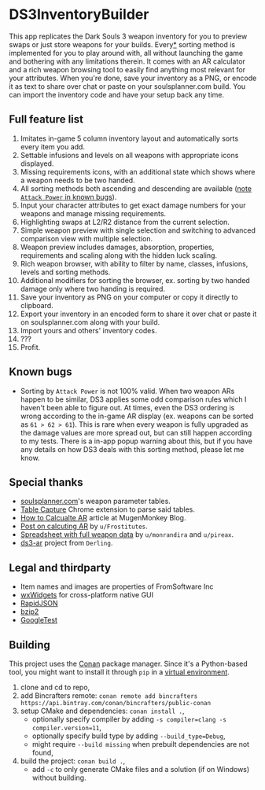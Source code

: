 # DS3InventoryBuilder

This app replicates the Dark Souls 3 weapon inventory for you to preview swaps or just store weapons for your builds.
Every[\*](#known-bugs) sorting method is implemented for you to play around with, all without launching the game and bothering with any limitations therein.
It comes with an AR calculator and a rich weapon browsing tool to easily find anything most relevant for your attributes.
When you're done, save your inventory as a PNG, or encode it as text to share over chat or paste on your soulsplanner.com build.
You can import the inventory code and have your setup back any time.

## Full feature list
1. Imitates in-game 5 column inventory layout and automatically sorts every item you add.
2. Settable infusions and levels on all weapons with appropriate icons displayed.
3. Missing requirements icons, with an additional state which shows where a weapon needs to be two handed.
4. All sorting methods both ascending and descending are available ([note `Attack Power` in known bugs](#known-bugs)).
5. Input your character attributes to get exact damage numbers for your weapons and manage missing requirements.
6. Highlighting swaps at L2/R2 distance from the current selection.
7. Simple weapon preview with single selection and switching to advanced comparison view with multiple selection.
8. Weapon preview includes damages, absorption, properties, requirements and scaling along with the hidden luck scaling.
9. Rich weapon browser, with ability to filter by name, classes, infusions, levels and sorting methods.
10. Additional modifiers for sorting the browser, ex. sorting by two handed damage only where two handing is required.
11. Save your inventory as PNG on your computer or copy it directly to clipboard.
12. Export your inventory in an encoded form to share it over chat or paste it on soulsplanner.com along with your build.
13. Import yours and others' inventory codes.
14. ???
15. Profit.

## Known bugs
* Sorting by `Attack Power` is not 100% valid.
When two weapon ARs happen to be similar, DS3 applies some odd comparison rules which I haven't been able to figure out.
At times, even the DS3 ordering is wrong according to the in-game AR display (ex. weapons can be sorted as `61 > 62 > 61`).
This is rare when every weapon is fully upgraded as the damage values are more spread out, but can still happen according to my tests.
There is a in-app popup warning about this, but if you have any details on how DS3 deals with this sorting method, please let me know.

## Special thanks
* [soulsplanner.com](https://soulsplanner.com)'s weapon parameter tables.
* [Table Capture](https://chrome.google.com/webstore/detail/table-capture/iebpjdmgckacbodjpijphcplhebcmeop) Chrome extension to parse said tables.
* [How to Calcualte AR](https://blog.mugenmonkey.com/2016/07/22/how-to-calculate-ar.html) article at MugenMonkey Blog.
* [Post on calcuting AR](https://www.reddit.com/r/darksouls3/comments/4gqrpy/how_to_calculate_attack_rating_of_any_weapon_at/) by `u/Frostitutes`.
* [Spreadsheet with full weapon data](https://www.reddit.com/r/darksouls3/comments/4j3o40/spreadsheet_with_full_ar_calculation/) by `u/monrandira` and `u/pireax`.
* [ds3-ar](https://github.com/Derling/ds3-ar/tree/master/src) project from `Derling`.

## Legal and thirdparty
* Item names and images are properties of FromSoftware Inc
* [wxWidgets](https://www.wxwidgets.org/) for cross-platform native GUI
* [RapidJSON](https://rapidjson.org/)
* [bzip2](https://www.sourceware.org/bzip2/)
* [GoogleTest](https://github.com/google/googletest)

## Building
This project uses the [Conan](https://docs.conan.io/en/latest/installation.html) package manager.
Since it's a Python-based tool, you might want to install it through `pip` in a [virtual environment](https://packaging.python.org/guides/installing-using-pip-and-virtual-environments/#creating-a-virtual-environment).
1. clone and cd to repo,
1. add Bincrafters remote: `conan remote add bincrafters https://api.bintray.com/conan/bincrafters/public-conan`
1. setup CMake and dependencies: `conan install .`,
    * optionally specify compiler by adding `-s compiler=clang -s compiler.version=11`,
    * optionally specify build type by adding `--build_type=Debug`,
    * might require `--build missing` when prebuilt dependencies are not found,
1. build the project: `conan build .`,
    * add `-c` to only generate CMake files and a solution (if on Windows) without building.
